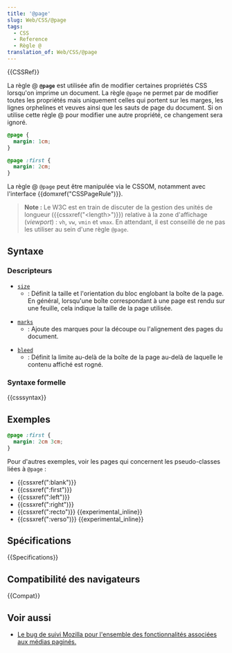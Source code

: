 ```yaml
---
title: '@page'
slug: Web/CSS/@page
tags:
  - CSS
  - Reference
  - Règle @
translation_of: Web/CSS/@page
---
```


{{CSSRef}}

La règle @ **`@page`** est utilisée afin de modifier certaines propriétés CSS lorsqu'on imprime un document. La règle `@page` ne permet par de modifier toutes les propriétés mais uniquement celles qui portent sur les marges, les lignes orphelines et veuves ainsi que les sauts de page du document. Si on utilise cette règle @ pour modifier une autre propriété, ce changement sera ignoré.

```css
@page {
  margin: 1cm;
}

@page :first {
  margin: 2cm;
}
```

La règle @ `@page` peut être manipulée via le CSSOM, notamment avec l'interface {{domxref("CSSPageRule")}}.

> **Note :** Le W3C est en train de discuter de la gestion des unités de longueur ({{cssxref("&lt;length&gt;")}}) relative à la zone d'affichage (_viewport_) : `vh`, `vw`, `vmin` et `vmax`. En attendant, il est conseillé de ne pas les utiliser au sein d'une règle `@page`.

## Syntaxe

### Descripteurs

- [`size`](/fr/docs/Web/CSS/@page/size)
  - : Définit la taille et l'orientation du bloc englobant la boîte de la page. En général, lorsqu'une boîte correspondant à une page est rendu sur une feuille, cela indique la taille de la page utilisée.

<!---->

- [`marks`](/fr/docs/orphaned/Web/CSS/@page/marks)
  - : Ajoute des marques pour la découpe ou l'alignement des pages du document.

<!---->

- [`bleed`](/fr/docs/orphaned/Web/CSS/@page/bleed)
  - : Définit la limite au-delà de la boîte de la page au-delà de laquelle le contenu affiché est rogné.

### Syntaxe formelle

{{csssyntax}}

## Exemples

```css
@page :first {
  margin: 2cm 3cm;
}
```

Pour d'autres exemples, voir les pages qui concernent les pseudo-classes liées à `@page` :

- {{cssxref(":blank")}}
- {{cssxref(":first")}}
- {{cssxref(":left")}}
- {{cssxref(":right")}}
- {{cssxref(":recto")}} {{experimental_inline}}
- {{cssxref(":verso")}} {{experimental_inline}}

## Spécifications

{{Specifications}}

## Compatibilité des navigateurs

{{Compat}}

## Voir aussi

- [Le bug de suivi Mozilla pour l'ensemble des fonctionnalités associées aux médias paginés.](https://bugzilla.mozilla.org/show_bug.cgi?id=286443)
